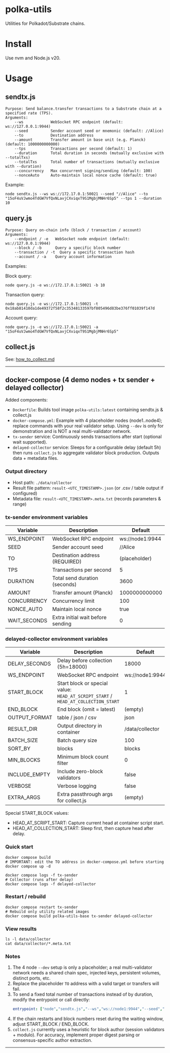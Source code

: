 # polka-utils
Utilities for Polkadot/Substrate chains.

# Install
Use nvm and Node.js v20.

# Usage
## sendtx.js
```
Purpose: Send balance.transfer transactions to a Substrate chain at a specified rate (TPS).
Arguments:
    --ws            WebSocket RPC endpoint (default: ws://127.0.0.1:9944)
    --seed          Sender account seed or mnemonic (default: //Alice)
    --to            Destination address
    --amount        Transfer amount in base unit (e.g. Planck) (default: 1000000000000)
    --tps           Transactions per second (default: 1)
    --duration      Total duration in seconds (mutually exclusive with --totalTxs)
    --totalTxs      Total number of transactions (mutually exclusive with --duration)
    --concurrency   Max concurrent signing/sending (default: 100)
    --nonceAuto     Auto-maintain local nonce cache (default: true)
```
Example:
```
node sendtx.js --ws ws://172.17.0.1:50021 --seed "//Alice" --to "15oF4uVJwmo4TdGW7VfQxNLavjCXviqxT9S1MgbjMNHr6Sp5" --tps 1 --duration 10
```

## query.js
```
Purpose: Query on-chain info (block / transaction / account)
Arguments:
    --endpoint / -e   WebSocket node endpoint (default: ws://127.0.0.1:9944)
    --block / -b      Query a specific block number
    --transaction / -t  Query a specific transaction hash
    --account / -a    Query account information
```
Examples:

Block query:
```shell
node query.js -e ws://172.17.0.1:50021 -b 10
```

Transaction query:
```shell
node query.js -e ws://172.17.0.1:50021 -t 0x18ab81410da1de49372f58f2c35348133597bf805496d83be376ff01039f147d
```

Account query:
```shell
node query.js -e ws://172.17.0.1:50021 -a "15oF4uVJwmo4TdGW7VfQxNLavjCXviqxT9S1MgbjMNHr6Sp5"
```

## collect.js
See: [how_to_collect.md](./how_to_collect.md)

---
## docker-compose (4 demo nodes + tx sender + delayed collector)
Added components:
- `Dockerfile`: Builds tool image `polka-utils:latest` containing sendtx.js & collect.js
- `docker-compose.yml`: Example with 4 placeholder nodes (node1..node4); replace commands with your real validator setup. Using `--dev` is only for demonstration and is NOT a real multi-validator network.
- `tx-sender` service: Continuously sends transactions after start (optional wait supported).
- `delayed-collector` service: Sleeps for a configurable delay (default 5h) then runs `collect.js` to aggregate validator block production. Outputs data + metadata files.

### Output directory
- Host path: `./data/collector`
- Result file pattern: `result-<UTC_TIMESTAMP>.json` (or .csv / table output if configured)
- Metadata file: `result-<UTC_TIMESTAMP>.meta.txt` (records parameters & range)

### tx-sender environment variables
| Variable | Description | Default |
|----------|-------------|---------|
| WS_ENDPOINT | WebSocket RPC endpoint | ws://node1:9944 |
| SEED | Sender account seed | //Alice |
| TO | Destination address (REQUIRED) | (placeholder) |
| TPS | Transactions per second | 5 |
| DURATION | Total send duration (seconds) | 3600 |
| AMOUNT | Transfer amount (Planck) | 1000000000000 |
| CONCURRENCY | Concurrency limit | 100 |
| NONCE_AUTO | Maintain local nonce | true |
| WAIT_SECONDS | Extra initial wait before sending | 0 |

### delayed-collector environment variables
| Variable | Description | Default |
|----------|-------------|---------|
| DELAY_SECONDS | Delay before collection (5h=18000) | 18000 |
| WS_ENDPOINT | WebSocket RPC endpoint | ws://node1:9944 |
| START_BLOCK | Start block or special value: `HEAD_AT_SCRIPT_START` / `HEAD_AT_COLLECTION_START` | 1 |
| END_BLOCK | End block (omit = latest) | (empty) |
| OUTPUT_FORMAT | table / json / csv | json |
| RESULT_DIR | Output directory in container | /data/collector |
| BATCH_SIZE | Batch query size | 100 |
| SORT_BY | blocks | blocks |
| MIN_BLOCKS | Minimum block count filter | 0 |
| INCLUDE_EMPTY | Include zero-block validators | false |
| VERBOSE | Verbose logging | false |
| EXTRA_ARGS | Extra passthrough args for collect.js | (empty) |

Special START_BLOCK values:
- HEAD_AT_SCRIPT_START: Capture current head at container script start.
- HEAD_AT_COLLECTION_START: Sleep first, then capture head after delay.

### Quick start
```shell
docker compose build
# IMPORTANT: edit the TO address in docker-compose.yml before starting
docker compose up -d

docker compose logs -f tx-sender
# Collector (runs after delay)
docker compose logs -f delayed-collector
```

### Restart / rebuild
```shell
docker compose restart tx-sender
# Rebuild only utility related images
docker compose build polka-utils-base tx-sender delayed-collector
```

### View results
```shell
ls -l data/collector
cat data/collector/*.meta.txt
```

### Notes
1. The 4 node `--dev` setup is only a placeholder; a real multi-validator network needs a shared chain spec, injected keys, persistent volumes, distinct ports, etc.
2. Replace the placeholder `TO` address with a valid target or transfers will fail.
3. To send a fixed total number of transactions instead of by duration, modify the entrypoint or call directly:
   ```yaml
   entrypoint: ["node","sendtx.js","--ws","ws://node1:9944","--seed","//Alice","--to","<addr>","--totalTxs","1000","--tps","10"]
   ```
4. If the chain restarts and block numbers reset during the waiting window, adjust START_BLOCK / END_BLOCK.
5. `collect.js` currently uses a heuristic for block author (session validators + modulo). For accuracy, implement proper digest parsing or consensus-specific author extraction.

---

